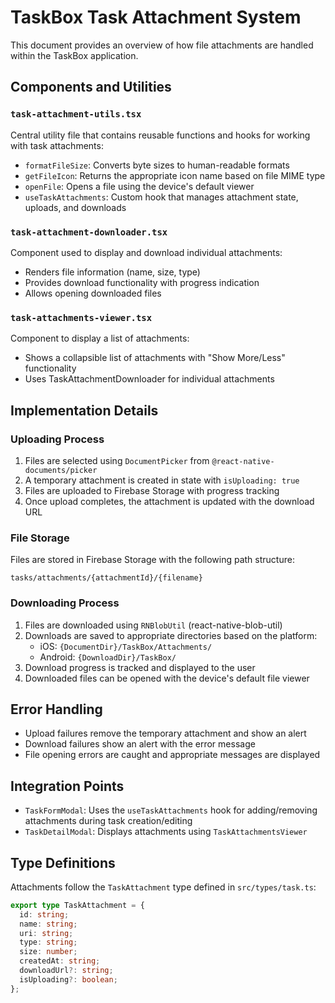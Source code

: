 # TaskBox Task Attachment System

This document provides an overview of how file attachments are handled within the TaskBox application.

## Components and Utilities

### `task-attachment-utils.tsx`

Central utility file that contains reusable functions and hooks for working with task attachments:

- `formatFileSize`: Converts byte sizes to human-readable formats
- `getFileIcon`: Returns the appropriate icon name based on file MIME type
- `openFile`: Opens a file using the device's default viewer
- `useTaskAttachments`: Custom hook that manages attachment state, uploads, and downloads

### `task-attachment-downloader.tsx`

Component used to display and download individual attachments:
- Renders file information (name, size, type)
- Provides download functionality with progress indication
- Allows opening downloaded files

### `task-attachments-viewer.tsx`

Component to display a list of attachments:
- Shows a collapsible list of attachments with "Show More/Less" functionality
- Uses TaskAttachmentDownloader for individual attachments

## Implementation Details

### Uploading Process

1. Files are selected using `DocumentPicker` from `@react-native-documents/picker`
2. A temporary attachment is created in state with `isUploading: true`
3. Files are uploaded to Firebase Storage with progress tracking
4. Once upload completes, the attachment is updated with the download URL

### File Storage

Files are stored in Firebase Storage with the following path structure:
```
tasks/attachments/{attachmentId}/{filename}
```

### Downloading Process

1. Files are downloaded using `RNBlobUtil` (react-native-blob-util)
2. Downloads are saved to appropriate directories based on the platform:
   - iOS: `{DocumentDir}/TaskBox/Attachments/`
   - Android: `{DownloadDir}/TaskBox/`
3. Download progress is tracked and displayed to the user
4. Downloaded files can be opened with the device's default file viewer

## Error Handling

- Upload failures remove the temporary attachment and show an alert
- Download failures show an alert with the error message
- File opening errors are caught and appropriate messages are displayed

## Integration Points

- `TaskFormModal`: Uses the `useTaskAttachments` hook for adding/removing attachments during task creation/editing
- `TaskDetailModal`: Displays attachments using `TaskAttachmentsViewer`

## Type Definitions

Attachments follow the `TaskAttachment` type defined in `src/types/task.ts`:

```typescript
export type TaskAttachment = {
  id: string;
  name: string;
  uri: string;
  type: string;
  size: number;
  createdAt: string;
  downloadUrl?: string;
  isUploading?: boolean;
};
``` 